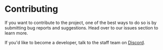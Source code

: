# Contributing

If you want to contribute to the project, one of the best ways to do so is by submitting bug reports and suggestions. Head over to our issues section to learn more.

If you'd like to become a developer, talk to the staff team on [Discord](https://discord.gg/JvKsGeKjW9).
